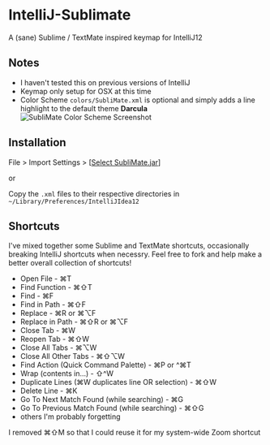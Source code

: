 IntelliJ-Sublimate
==================

A (sane) Sublime / TextMate inspired keymap for IntelliJ12

## Notes

* I haven't tested this on previous versions of IntelliJ
* Keymap only setup for OSX at this time
* Color Scheme `colors/SubliMate.xml` is optional and simply adds a line highlight to the default theme **Darcula**
![SubliMate Color Scheme Screenshot](https://raw.github.com/ProLoser/IntelliJ-Sublimate/master/screenshot.png)


## Installation

File > Import Settings > [[Select SubliMate.jar](https://github.com/ProLoser/IntelliJ-Sublimate/raw/master/SublimMate.jar)]

or

Copy the `.xml` files to their respective directories in `~/Library/Preferences/IntelliJIdea12`

## Shortcuts

I've mixed together some Sublime and TextMate shortcuts, occasionally breaking IntelliJ shortcuts when necessry. Feel free to fork and help make a better overall collection of shortcuts!

* Open File - ⌘T
* Find Function - ⌘⇧T
* Find - ⌘F
* Find in Path - ⌘⇧F
* Replace - ⌘R or ⌘⌥F
* Replace in Path - ⌘⇧R or ⌘⌥F
* Close Tab - ⌘W
* Reopen Tab - ⌘⇧W
* Close All Tabs - ⌘⌥W
* Close All Other Tabs - ⌘⇧⌥W
* Find Action (Quick Command Palette) - ⌘P or ^⌘T
* Wrap (contents in...) - ⇧^W
* Duplicate Lines (⌘W duplicates line OR selection) - ⌘⇧W
* Delete Line - ⌘K
* Go To Next Match Found (while searching) - ⌘G
* Go To Previous Match Found (while searching) - ⌘⇧G
* others I'm probably forgetting

I removed ⌘⇧M so that I could reuse it for my system-wide Zoom shortcut